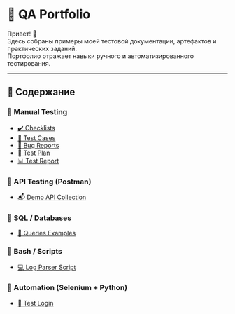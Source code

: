 # 🧩 QA Portfolio

Привет! 👋  
Здесь собраны примеры моей тестовой документации, артефактов и практических заданий.  
Портфолио отражает навыки ручного и автоматизированного тестирования.

---

## 📂 Содержание

### 🔹 Manual Testing
- [✔️ Checklists](https://github.com/GooseGeneral/QA-Portfolio-SB/blob/main/QA%20portfolio/Manual-Testing/Checklists/login_form_checklist.csv)  
- [🧪 Test Cases](https://github.com/GooseGeneral/QA-Portfolio-SB/blob/main/QA%20portfolio/Manual-Testing/Test-Cases/registration_test_case.csv)  
- [🐞 Bug Reports](https://github.com/GooseGeneral/QA-Portfolio-SB/blob/main/QA%20portfolio/Manual-Testing/Bug-Reports/bug_report_example.pdf)  
- [📑 Test Plan](https://github.com/GooseGeneral/QA-Portfolio-SB/blob/main/QA%20portfolio/Manual-Testing/Test-Plan/test_plan_demo_app.docx)  
- [📊 Test Report](https://github.com/GooseGeneral/QA-Portfolio-SB/blob/main/QA%20portfolio/Manual-Testing/Test-Report/test_report_demo_app.pdf)  

### 🔹 API Testing (Postman)
- [📬 Demo API Collection](https://github.com/GooseGeneral/QA-Portfolio-SB/blob/main/QA%20portfolio/Postman-Collections/DemoAPI.postman_collection.json)  

### 🔹 SQL / Databases
- [💾 Queries Examples](https://github.com/GooseGeneral/QA-Portfolio-SB/blob/main/QA%20portfolio/SQL/queries_examples.sql)  

### 🔹 Bash / Scripts
- [💻 Log Parser Script](https://github.com/GooseGeneral/QA-Portfolio-SB/blob/main/QA%20portfolio/Bash-Scripts/log_parser.sh)  

### 🔹 Automation (Selenium + Python)
- [🤖 Test Login](https://github.com/GooseGeneral/QA-Portfolio-SB/blob/main/QA%20portfolio/Automation/selenium_py_tests/test_login.py)  


